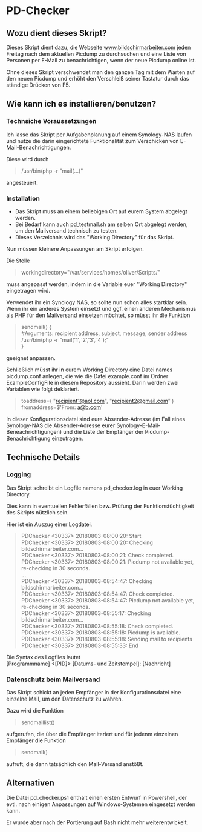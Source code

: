 # PD-Checker
## Wozu dient dieses Skript?
Dieses Skript dient dazu, die Webseite www.bildschirmarbeiter.com jeden Freitag nach dem aktuellen Picdump zu durchsuchen und eine Liste von Personen per E-Mail zu benachrichtigen, wenn der neue Picdump online ist.

Ohne dieses Skript verschwendet man den ganzen Tag mit dem Warten auf den neuen Picdump und erhöht den Verschleiß seiner Tastatur durch das ständige Drücken von F5.

## Wie kann ich es installieren/benutzen?

### Technsiche Voraussetzungen
Ich lasse das Skript per Aufgabenplanung auf einem Synology-NAS laufen und nutze die darin eingerichtete Funktionalität zum Verschicken von E-Mail-Benachrichtigungen.

Diese wird durch

>/usr/bin/php -r "mail(...)"

angesteuert.

### Installation
* Das Skript muss an einem beliebigen Ort auf eurem System abgelegt werden.
* Bei Bedarf kann auch pd_testmail.sh am selben Ort abgelegt werden, um den Mailversand technisch zu testen.
* Dieses Verzeichnis wird das "Working Directory" für das Skript.

Nun müssen kleinere Anpassungen am Skript erfolgen.

Die Stelle

>workingdirectory="/var/services/homes/oliver/Scripts/"

muss angepasst werden, indem in die Variable euer "Working Directory" eingetragen wird.

Verwendet ihr ein Synology NAS, so sollte nun schon alles startklar sein.  
Wenn ihr ein anderes System einsetzt und ggf. einen anderen Mechanismus als PHP für den Mailversand einsetzen möchtet, so müsst ihr die Funktion
>sendmail() {  
>  #Arguments: recipient address, subject, message, sender address  
>  /usr/bin/php -r "mail('$1','$2','$3','$4');"  
>}

geeignet anpassen.

Schließlich müsst ihr in eurem Working Directory eine Datei names picdump.conf anlegen, die wie die Datei example.conf im Ordner ExampleConfigFile in diesem Repository aussieht. Darin werden zwei Variablen wie folgt deklariert.

>toaddress=( "recipient1@aol.com", "recipient2@gmail.com" )  
>fromaddress=$'From: a@b.com'

In dieser Konfigurationsdatei sind eure Absender-Adresse (im Fall eines Synology-NAS die Absender-Adresse eurer Synology-E-Mail-Beneachrichtigungen) und die Liste der Empfänger der Picdump-Benachrichtigung einzutragen.

## Technische Details

### Logging

Das Skript schreibt ein Logfile namens pd_checker.log in euer Working Directory.

Dies kann in eventuellen Fehlerfällen bzw. Prüfung der Funktionstüchtigkeit des Skripts nützlich sein.

Hier ist ein Auszug einer Logdatei.

>PDChecker <30337> 20180803-08:00:20: Start  
>PDChecker <30337> 20180803-08:00:20: Checking bildschirmarbeiter.com...  
>PDChecker <30337> 20180803-08:00:21: Check completed.  
>PDChecker <30337> 20180803-08:00:21: Picdump not available yet, re-checking in 30 seconds.  
>...  
>PDChecker <30337> 20180803-08:54:47: Checking bildschirmarbeiter.com...  
>PDChecker <30337> 20180803-08:54:47: Check completed.  
>PDChecker <30337> 20180803-08:54:47: Picdump not available yet, re-checking in 30 seconds.  
>PDChecker <30337> 20180803-08:55:17: Checking bildschirmarbeiter.com...  
>PDChecker <30337> 20180803-08:55:18: Check completed.  
>PDChecker <30337> 20180803-08:55:18: Picdump is available.  
>PDChecker <30337> 20180803-08:55:18: Sending mail to recipients  
>PDChecker <30337> 20180803-08:55:33: End  

Die Syntax des Logfiles lautet  
[Programmname] <[PID]> [Datums- und Zeitstempel]: [Nachricht]

### Datenschutz beim Mailversand

Das Skript schickt an jeden Empfänger in der Konfigurationsdatei eine einzelne Mail, um den Datenschutz zu wahren.

Dazu wird die Funktion

>sendmaillist()

aufgerufen, die über die Empfänger iteriert und für jedenm einzelnen Empfänger die Funktion

>sendmail()

aufruft, die dann tatsächlich den Mail-Versand anstößt.

## Alternativen
Die Datei pd_checker.ps1 enthält einen ersten Entwurf in Powershell, der evtl. nach einigen Anpassungen auf Windows-Systemen eingesetzt werden kann.

Er wurde aber nach der Portierung auf Bash nicht mehr weiterentwickelt.